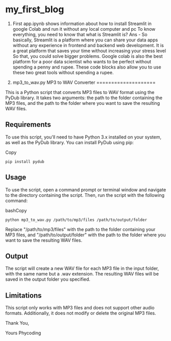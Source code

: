 # my_first_blog
1. First app.ipynb shows information about how to install Streamlit in google Colab and run it without any local computer and pc
To know everything, you need to know that what is Streamlit is?
Ans - So basically, Streamlit is a platform where you can share your data apps without any experience in frontend and backend web development. It is a great platform that saves your time without increasing your stress level So that, you could solve bigger problems.
Google colab is also the best platform for a poor data scientist who wants to be perfect without spending a penny and rupee.
These code blocks also allow you to use these two great tools without spending a rupee.

2. mp3_to_wav.py
MP3 to WAV Converter
====================

This is a Python script that converts MP3 files to WAV format using the PyDub library. It takes two arguments: the path to the folder containing the MP3 files, and the path to the folder where you want to save the resulting WAV files.

Requirements
------------

To use this script, you'll need to have Python 3.x installed on your system, as well as the PyDub library. You can install PyDub using pip:

Copy

`pip install pydub`

Usage
-----

To use the script, open a command prompt or terminal window and navigate to the directory containing the script. Then, run the script with the following command:

bashCopy

`python mp3_to_wav.py /path/to/mp3/files /path/to/output/folder`

Replace "/path/to/mp3/files" with the path to the folder containing your MP3 files, and "/path/to/output/folder" with the path to the folder where you want to save the resulting WAV files.

Output
------

The script will create a new WAV file for each MP3 file in the input folder, with the same name but a .wav extension. The resulting WAV files will be saved in the output folder you specified.

Limitations
-----------

This script only works with MP3 files and does not support other audio formats. Additionally, it does not modify or delete the original MP3 files.

Thank You,

Yours Phycoding
